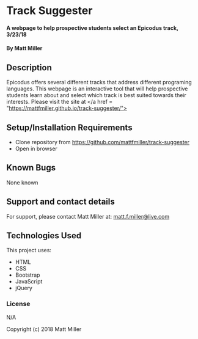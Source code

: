 # Track Suggester

#### A webpage to help prospective students select an Epicodus track, 3/23/18

#### By Matt Miller

## Description

Epicodus offers several different tracks that address different programing languages. This webpage is an interactive tool that will help prospective students learn about and select which track is best suited towards their interests. Please visit the site at </a href = "https://mattfmiller.github.io/track-suggester/"></a>

## Setup/Installation Requirements

* Clone repository from https://github.com/mattfmiller/track-suggester
* Open in browser


## Known Bugs

None known

## Support and contact details

For support, please contact Matt Miller at: matt.f.miller@live.com

## Technologies Used

This project uses:
* HTML
* CSS
* Bootstrap
* JavaScript
* jQuery

### License

N/A

Copyright (c) 2018 Matt Miller
